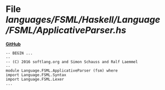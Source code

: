 # File _languages/FSML/Haskell/Language/FSML/ApplicativeParser.hs_
**[GitHub](https://github.com/softlang/yas/blob/master/languages/FSML/Haskell/Language/FSML/ApplicativeParser.hs)**
```
-- BEGIN ...
--
-- (C) 2016 softlang.org and Simon Schauss and Ralf Laemmel
--
module Language.FSML.ApplicativeParser (fsm) where
import Language.FSML.Syntax
import Language.FSML.Lexer
...
```
